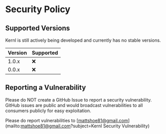 # Security Policy

## Supported Versions
Kernl is still actively being developed and currently has no stable versions.

| Version | Supported |
|---------|-----------|
| 1.0.x   | :x:       |
| 0.0.x   | :x:       |

## Reporting a Vulnerability
Please do NOT create a GitHub Issue to report a security vulnerability. GitHub issues are public and would broadcast 
vulnerabilities to all consumers publicly for easy exploitation.

Please do report vulnerabilities to [mattshoe81@gmail.com](mailto:mattshoe81@gmail.com?subject=Kernl Security Vulnerability) 

